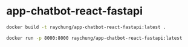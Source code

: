 # app-chatbot-react-fastapi

```bash
docker build -t raychung/app-chatbot-react-fastapi:latest .

docker run -p 8000:8000 raychung/app-chatbot-react-fastapi:latest
```
